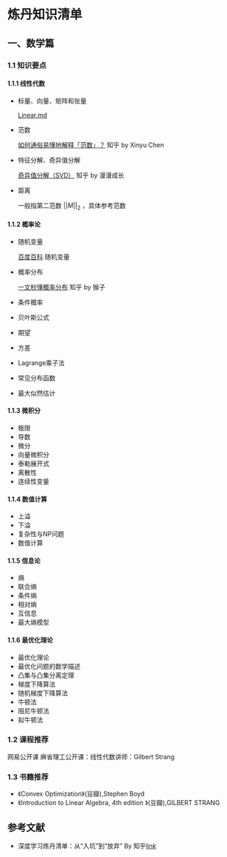 # 炼丹知识清单

## 一、数学篇

### 1.1 知识要点

#### 1.1.1 线性代数

* 标量、向量、矩阵和张量

   [Linear.md](..\Math\Linear.md) 

* 范数

  [如何通俗易懂地解释「范数」？](https://zhuanlan.zhihu.com/p/26884695) 知乎 by Xinyu Chen

* 特征分解、奇异值分解

  [奇异值分解（SVD）](https://zhuanlan.zhihu.com/p/29846048) 知乎 by 漫漫成长

* 距离

  一般指第二范数 $||M||_2$ ，具体参考范数

#### 1.1.2 概率论

* 随机变量

  [百度百科](https://baike.baidu.com/item/%E9%9A%8F%E6%9C%BA%E5%8F%98%E9%87%8F/828980) 随机变量

* 概率分布

  [一文秒懂概率分布](https://zhuanlan.zhihu.com/p/28309212) 知乎 by 猴子

* 条件概率

  

* 贝叶斯公式

* 期望

* 方差

* Lagrange乘子法

* 常见分布函数

* 最大似然估计

#### 1.1.3 微积分

* 极限
* 导数
* 微分
* 向量微积分
* 泰勒展开式
* 离散性
* 连续性变量

#### 1.1.4 数值计算

* 上溢
* 下溢
* 复杂性与NP问题
* 数值计算

#### 1.1.5 信息论

* 熵
* 联合熵
* 条件熵
* 相对熵
* 互信息
* 最大熵模型

#### 1.1.6 **最优化理论**

* 最优化理论
* 最优化问题的数学描述
* 凸集与凸集分离定理
* 梯度下降算法
* 随机梯度下降算法
* 牛顿法
* 阻尼牛顿法
* 拟牛顿法

### 1.2 课程推荐

网易公开课 麻省理工公开课：线性代数讲师：Gilbert Strang

### 1.3 书籍推荐

- 《Convex Optimization》(豆瓣),Stephen Boyd
- 《Introduction to Linear Algebra, 4th edition 》(豆瓣),GILBERT STRANG

## 参考文献

* 深度学习炼丹清单：从“入坑”到“放弃” By 知乎[link](https://zhuanlan.zhihu.com/p/31471552)